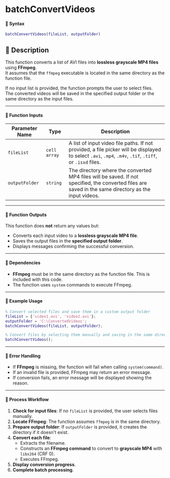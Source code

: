 # batchConvertVideos

#### 📌 Syntax
```matlab
batchConvertVideos(fileList, outputFolder)
```

## 📌 Description
This function converts a list of AVI files into **lossless grayscale MP4 files** using **FFmpeg**.  
It assumes that the `ffmpeg` executable is located in the same directory as the function file.  

If no input list is provided, the function prompts the user to select files.  
The converted videos will be saved in the specified output folder or the same directory as the input files.

---

####  📌 Function Inputs
| Parameter Name  | Type       | Description  |
|----------------|------------|-------------|
| `fileList`     | `cell array` | A list of input video file paths. If not provided, a file picker will be displayed to select `.avi`, `.mp4`, `.m4v`, `.tif`, `.tiff`, or `.isxd` files. |
| `outputFolder` | `string`    | The directory where the converted MP4 files will be saved. If not specified, the converted files are saved in the same directory as the input videos. |

---

####  📌 Function Outputs
This function does **not** return any values but:
- Converts each input video to a **lossless grayscale MP4 file**.
- Saves the output files in the **specified output folder**.
- Displays messages confirming the successful conversion.

---

####  📌 Dependencies
- **FFmpeg** must be in the same directory as the function file. This is included with this code.
- The function uses `system` commands to execute FFmpeg.

---

#### 📌 Example Usage
```matlab
% Convert selected files and save them in a custom output folder
fileList = {'video1.avi', 'video2.avi'};
outputFolder = 'C:\ConvertedVideos';
batchConvertVideos(fileList, outputFolder);
```

```matlab
% Convert files by selecting them manually and saving in the same directory
batchConvertVideos();
```

---

#### 📌 Error Handling
- If **FFmpeg** is missing, the function will fail when calling `system(command)`.
- If an invalid file is provided, FFmpeg may return an error message.
- If conversion fails, an error message will be displayed showing the reason.

---

#### 📌 Process Workflow
1. **Check for input files**: If no `fileList` is provided, the user selects files manually.
2. **Locate FFmpeg**: The function assumes `ffmpeg` is in the same directory.
3. **Prepare output folder**: If `outputFolder` is provided, it creates the directory if it doesn't exist.
4. **Convert each file**:
   - Extracts the filename.
   - Constructs an **FFmpeg command** to convert to **grayscale MP4** with `libx264` (CRF 0).
   - Executes FFmpeg.
5. **Display conversion progress**.
6. **Complete batch processing**.
